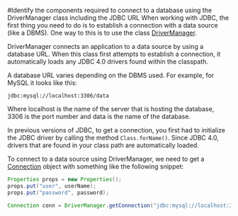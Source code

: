#Identify the components required to connect to a database using the DriverManager class including the JDBC URL
When working with JDBC, the first thing you need to do is to establish a connection with a data source (like a DBMS). One way to this is to use the class [DriverManager](https://docs.oracle.com/javase/8/docs/api/java/sql/DriverManager.html).

DriverManager connects an application to a data source by using a database URL. When this class first attempts to establish a connection, it automatically loads any JDBC 4.0 drivers found within the classpath.

A database URL varies depending on the DBMS used. For example, for MySQL it looks like this:
````
jdbc:mysql://localhost:3306/data
````
Where localhost is the name of the server that is hosting the database, 3306 is the port number and data is the name of the database.

In previous versions of JDBC, to get a connection, you first had to initialize the JDBC driver by calling the method `Class.forName()`. Since JDBC 4.0, drivers that are found in your class path are automatically loaded. 

To connect to a data source using DriverManager, we need to get a [Connection](https://docs.oracle.com/javase/8/docs/api/java/sql/Connection.html) object with something like the following snippet:
````java
Properties props = new Properties();
props.put("user", userName);
props.put("password", password);

Connection conn = DriverManager.getConnection("jdbc:mysql://localhost:3306/data");
````
